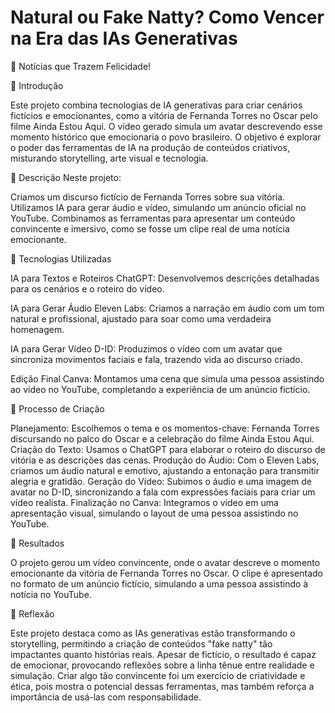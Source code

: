 # Natural ou Fake Natty? Como Vencer na Era das IAs Generativas

🌟 Notícias que Trazem Felicidade!

🚀 Introdução

Este projeto combina tecnologias de IA generativas para criar cenários fictícios e emocionantes, como a vitória de Fernanda Torres no Oscar pelo filme Ainda Estou Aqui. O vídeo gerado simula um avatar descrevendo esse momento histórico que emocionaria o povo brasileiro. O objetivo é explorar o poder das ferramentas de IA na produção de conteúdos criativos, misturando storytelling, arte visual e tecnologia.

📒 Descrição
Neste projeto:

Criamos um discurso fictício de Fernanda Torres sobre sua vitória.
Utilizamos IA para gerar áudio e vídeo, simulando um anúncio oficial no YouTube.
Combinamos as ferramentas para apresentar um conteúdo convincente e imersivo, como se fosse um clipe real de uma notícia emocionante.

🤖 Tecnologias Utilizadas

IA para Textos e Roteiros
ChatGPT: Desenvolvemos descrições detalhadas para os cenários e o roteiro do vídeo.

IA para Gerar Áudio
Eleven Labs: Criamos a narração em áudio com um tom natural e profissional, ajustado para soar como uma verdadeira homenagem.

IA para Gerar Vídeo
D-ID: Produzimos o vídeo com um avatar que sincroniza movimentos faciais e fala, trazendo vida ao discurso criado.

Edição Final
Canva: Montamos uma cena que simula uma pessoa assistindo ao vídeo no YouTube, completando a experiência de um anúncio fictício.

🧐 Processo de Criação

Planejamento: Escolhemos o tema e os momentos-chave: Fernanda Torres discursando no palco do Oscar e a celebração do filme Ainda Estou Aqui.
Criação do Texto: Usamos o ChatGPT para elaborar o roteiro do discurso de vitória e as descrições das cenas.
Produção do Áudio: Com o Eleven Labs, criamos um áudio natural e emotivo, ajustando a entonação para transmitir alegria e gratidão.
Geração do Vídeo: Subimos o áudio e uma imagem de avatar no D-ID, sincronizando a fala com expressões faciais para criar um vídeo realista.
Finalização no Canva: Integramos o vídeo em uma apresentação visual, simulando o layout de uma pessoa assistindo no YouTube.

🚀 Resultados

O projeto gerou um vídeo convincente, onde o avatar descreve o momento emocionante da vitória de Fernanda Torres no Oscar. O clipe é apresentado no formato de um anúncio fictício, simulando a uma pessoa assistindo à notícia no YouTube.


💭 Reflexão

Este projeto destaca como as IAs generativas estão transformando o storytelling, permitindo a criação de conteúdos "fake natty" tão impactantes quanto histórias reais. Apesar de fictício, o resultado é capaz de emocionar, provocando reflexões sobre a linha tênue entre realidade e simulação. Criar algo tão convincente foi um exercício de criatividade e ética, pois mostra o potencial dessas ferramentas, mas também reforça a importância de usá-las com responsabilidade.

```

